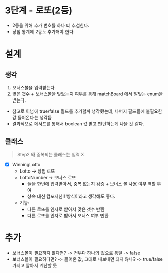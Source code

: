 # 3단계 - 로또(2등)  

* 2등을 위해 추가 번호를 하나 더 추첨한다.
* 당첨 통계에 2등도 추가해야 한다.

# 설계
## 생각

1. 보너스볼을 입력받는다.  
2. 맞은 갯수 + 보너스볼을 맞았는지 여부를 통해 matchBoard 에서 알맞는 enum을 받는다.
  * 참고로 이넘에 true/false 필드를 추가할까 생각했는데, 나머지 필드들에 불필요한 값 들어온다는 생각듬
  * 결과적으로 메서드를 통해서 boolean 값 받고 판단하는게 나을 것 같다.
   
## 클래스 
> Step2 와 중복되는 클래스는 입력 X 

* [x] WinningLotto   
    * Lotto -> 당첨 로또 
    * LottoNumber -> 보너스 로또 
        * 둘을 한번에 입력받아서, 중복 없는지 검증 + 보너스 볼 사용 여부 역할 부여  
        * 상속 대신 컴포지션!! 방식이라고 생각해도 좋다.  
    * 기능:  
        * 다른 로또를 인자로 받아서 맞은 갯수 반환  
        * 다른 로또를 인자로 받아서 보너스 여부 반환
      
# 추가  
* 보너스볼이 필요하지 않다면? -> 전부다 하나의 값으로 통일 -> false  
* 보너스볼이 필요하다면? -> 들어온 값, 그대로 내보내면 되지 않나? -> true/false 가지고 알아서 계산할 듯
